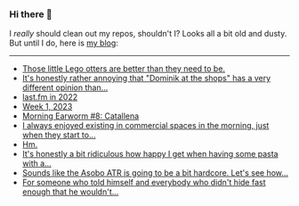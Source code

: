 ### Hi there 👋

I _really_ should clean out my repos, shouldn't I? Looks all a bit old and dusty. But until I do, here is [my blog](https://lostfocus.de/):

--- 

<!-- POST-LIST:START -->
- [Those little Lego otters are better than they need to be.](https://lostfocus.de/2023/01/13/231146/)
- [It&#39;s honestly rather annoying that &quot;Dominik at the shops&quot; has a very different opinion than…](https://lostfocus.de/2023/01/11/231144/)
- [last.fm in 2022](https://lostfocus.de/2023/01/11/last-fm-in-2022/)
- [Week 1, 2023](https://lostfocus.de/2023/01/08/week-1-2023/)
- [Morning Earworm #8: Catallena](https://lostfocus.de/2023/01/06/morning-earworm-8-catallena/)
- [I always enjoyed existing in commercial spaces in the morning, just when they start to…](https://lostfocus.de/2023/01/05/231117/)
- [Hm.](https://lostfocus.de/2023/01/04/231114/)
- [It&#39;s honestly a bit ridiculous how happy I get when having some pasta with a…](https://lostfocus.de/2023/01/04/231110/)
- [Sounds like the Asobo ATR is going to be a bit hardcore. Let&#39;s see how…](https://lostfocus.de/2023/01/04/231107/)
- [For someone who told himself and everybody who didn&#39;t hide fast enough that he wouldn&#39;t…](https://lostfocus.de/2023/01/03/231100/)
<!-- POST-LIST:END -->

<!--
**lostfocus/lostfocus** is a ✨ _special_ ✨ repository because its `README.md` (this file) appears on your GitHub profile.

Here are some ideas to get you started:

- 🔭 I’m currently working on ...
- 🌱 I’m currently learning ...
- 👯 I’m looking to collaborate on ...
- 🤔 I’m looking for help with ...
- 💬 Ask me about ...
- 📫 How to reach me: ...
- 😄 Pronouns: ...
- ⚡ Fun fact: ...
-->

